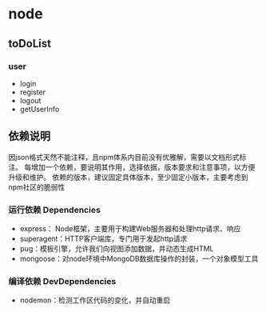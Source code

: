 # node

## toDoList
### user

- login
- register
- logout
- getUserInfo

## 依赖说明
因json格式天然不能注释，且npm体系内目前没有优雅解，需要以文档形式标注。
每增加一个依赖，要说明其作用，选择依据，版本要求和注意事项，以方便升级和维护。 
依赖的版本，建议固定具体版本，至少固定小版本，主要考虑到npm社区的脆弱性

### 运行依赖 Dependencies

- express： Node框架，主要用于构建Web服务器和处理http请求、响应
- superagent：HTTP客户端库，专门用于发起http请求
- pug：模板引擎，允许我们向视图添加数据，并动态生成HTML
- mongoose：对node环境中MongoDB数据库操作的封装，一个对象模型工具


### 编译依赖 DevDependencies

- nodemon：检测工作区代码的变化，并自动重启